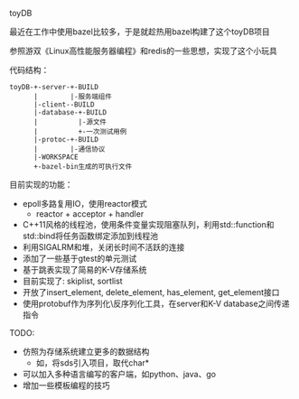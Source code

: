 toyDB

最近在工作中使用bazel比较多，于是就趁热用bazel构建了这个toyDB项目

参照游双《Linux高性能服务器编程》和redis的一些思想，实现了这个小玩具

代码结构：
```
toyDB-+-server-+-BUILD
      |        |-服务端组件
      |-client--BUILD
      |-database-+-BUILD
      |          |-源文件
      |          +-一次测试用例
      |-protoc-+-BUILD
      |        |-通信协议
      |-WORKSPACE
      +-bazel-bin生成的可执行文件
```


目前实现的功能：

* epoll多路复用IO，使用reactor模式
  * reactor + acceptor + handler
* C++11风格的线程池，使用条件变量实现阻塞队列，利用std::function和std::bind将任务函数绑定添加到线程池
* 利用SIGALRM和堆，关闭长时间不活跃的连接
* 添加了一些基于gtest的单元测试
* 基于跳表实现了简易的K-V存储系统
 * 目前实现了: skiplist, sortlist
 * 开放了insert_element, delete_element, has_element, get_element接口
* 使用protobuf作为序列化\反序列化工具，在server和K-V database之间传递指令

TODO:
* 仿照为存储系统建立更多的数据结构
   * 如，将sds引入项目，取代char*
* 可以加入多种语言编写的客户端，如python、java、go
* 增加一些模板编程的技巧
